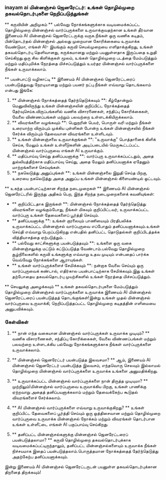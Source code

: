 ### inayam ai மின்னஞ்சல் ஜெனரேட்டர்: உங்கள் தொழில்முறை தகவல்தொடர்புகளை நெறிப்படுத்துங்கள்

** கருவியின் அறிமுகம் **
பல்வேறு நோக்கங்களுக்காக வடிவமைக்கப்பட்ட தொழில்முறை மின்னஞ்சல் வார்ப்புருக்களை உருவாக்குவதற்கான உங்கள் தீர்வான இணையம் AI மின்னஞ்சல் ஜெனரேட்டருக்கு வருக.நீங்கள் ஒரு வணிக கடிதம், பின்தொடர்தல் மின்னஞ்சல் அல்லது முறையான கோரிக்கையை உருவாக்க வேண்டுமா, எங்கள் AI- இயங்கும் கருவி செயல்முறையை எளிதாக்குகிறது, உங்கள் தகவல்தொடர்பு தெளிவானது, சுருக்கமானது மற்றும் பயனுள்ளதாக இருப்பதை உறுதி செய்கிறது.ஒரு சில கிளிக்குகள் மூலம், உங்கள் தொழில்முறை படத்தை மேம்படுத்தும் மற்றும் மதிப்புமிக்க நேரத்தை மிச்சப்படுத்தும் உயர்தர மின்னஞ்சல் வார்ப்புருக்களை நீங்கள் உருவாக்கலாம்.

** பயன்பாட்டு வழிகாட்டி **
இணையம் AI மின்னஞ்சல் ஜெனரேட்டரைப் பயன்படுத்துவது நேரடியானது மற்றும் பயனர் நட்பு.நீங்கள் எவ்வாறு தொடங்கலாம் என்பது இங்கே:

1. ** மின்னஞ்சல் நோக்கத்தைத் தேர்ந்தெடுக்கவும் **: கீழ்தோன்றும் மெனுவிலிருந்து உங்கள் மின்னஞ்சலின் குறிப்பிட்ட நோக்கத்தைத் தேர்வுசெய்க.விருப்பங்களில் வணிக விசாரணைகள், சந்திப்பு கோரிக்கைகள், வேலை விண்ணப்பங்கள் மற்றும் பலவற்றை உள்ளடக்கியிருக்கலாம்.
2. ** விவரங்களை வழங்கவும் **: பெறுநரின் பெயர், பொருள் வரி மற்றும் நீங்கள் உரையாற்ற விரும்பும் முக்கிய புள்ளிகள் போன்ற உங்கள் மின்னஞ்சலில் நீங்கள் சேர்க்க விரும்பும் தேவையான விவரங்களை உள்ளிடவும்.
3. ** உங்கள் மின்னஞ்சலை உருவாக்குங்கள் **: "உருவாக்கு" பொத்தானைக் கிளிக் செய்க, மேலும் உங்கள் உள்ளீடுகளின் அடிப்படையில் மெருகூட்டப்பட்ட மின்னஞ்சல் வார்ப்புருவை எங்கள் AI உருவாக்கும்.
4. ** மதிப்பாய்வு செய்து தனிப்பயனாக்கு **: வார்ப்புரு உருவாக்கப்பட்டதும், அதை துல்லியத்திற்காக மதிப்பாய்வு செய்து, அதை மேலும் தனிப்பயனாக்க ஏதேனும் மாற்றங்களைச் செய்யுங்கள்.
5. ** நகலெடுத்து அனுப்புங்கள் **: உங்கள் மின்னஞ்சலை இறுதி செய்த பிறகு, உரையை நகலெடுத்து அதை அனுப்ப உங்கள் மின்னஞ்சல் கிளையண்டில் ஒட்டவும்.

** உகந்த பயன்பாட்டிற்கான சிறந்த நடைமுறைகள் **
இணையம் AI மின்னஞ்சல் ஜெனரேட்டரில் இருந்து அதிகம் பெற, இந்த சிறந்த நடைமுறைகளைக் கவனியுங்கள்:

- ** குறிப்பிட்டதாக இருங்கள் **: மின்னஞ்சல் நோக்கத்தைத் தேர்ந்தெடுத்து விவரங்களை வழங்கும்போது, ​​நீங்கள் மிகவும் குறிப்பிட்டவர், உருவாக்கப்பட்ட வார்ப்புரு உங்கள் தேவைகளைப் பூர்த்தி செய்யும்.
- ** தனிப்பயனாக்கு **: உங்கள் குரலையும் பாணியையும் பிரதிபலிக்க உருவாக்கப்பட்ட மின்னஞ்சல் வார்ப்புருவை எப்போதும் தனிப்பயனாக்கவும்.உங்கள் செய்தி எவ்வாறு பெறப்படுகிறது என்பதில் தனிப்பட்ட தொடுதல்கள் குறிப்பிடத்தக்க வித்தியாசத்தை ஏற்படுத்தும்.
.
- ** பல்வேறு காட்சிகளுக்கு பயன்படுத்தவும் **: உங்களை ஒரு வகை மின்னஞ்சலுக்கு மட்டும் கட்டுப்படுத்த வேண்டாம்.பல்வேறு தொழில்முறை சூழ்நிலைகளில் கருவி உங்களுக்கு எவ்வாறு உதவ முடியும் என்பதைப் பார்க்க வெவ்வேறு நோக்கங்களை ஆராயுங்கள்.
- ** உங்கள் வார்ப்புருக்களைச் சேமிக்கவும் **: நன்றாக வேலை செய்யும் ஒரு வார்ப்புருவைக் கண்டால், எதிர்கால பயன்பாட்டிற்காக சேமிக்கவும்.இது உங்கள் தற்போதைய தகவல்தொடர்பு முயற்சிகளில் உங்கள் நேரத்தை மிச்சப்படுத்தும்.

** செயலுக்கு அழைக்கவும் **
உங்கள் தகவல்தொடர்புகளை மேம்படுத்தும் தொழில்முறை மின்னஞ்சல் வார்ப்புருக்களை உருவாக்க இணையம் AI மின்னஞ்சல் ஜெனரேட்டரைப் பயன்படுத்தத் தொடங்குங்கள்!இன்று உங்கள் முதல் மின்னஞ்சல் வார்ப்புருவை உருவாக்கி, நெறிப்படுத்தப்பட்ட தொழில்முறை கடிதத்தின் எளிமையை அனுபவிக்கவும்.

### கேள்விகள்

1. ** நான் எந்த வகையான மின்னஞ்சல் வார்ப்புருக்கள் உருவாக்க முடியும்? **
வணிக விசாரணைகள், சந்திப்பு கோரிக்கைகள், வேலை விண்ணப்பங்கள் மற்றும் பலவற்றை உள்ளடக்கிய பல்வேறு நோக்கங்களுக்காக நீங்கள் வார்ப்புருக்களை உருவாக்கலாம்.

2. ** மின்னஞ்சல் ஜெனரேட்டர் பயன்படுத்த இலவசமா? **
ஆம், இணையம் AI மின்னஞ்சல் ஜெனரேட்டர் பயன்படுத்த இலவசம், எந்தவொரு செலவும் இல்லாமல் தொழில்முறை மின்னஞ்சல் வார்ப்புருக்களை உருவாக்க உங்களை அனுமதிக்கிறது.

3. ** உருவாக்கப்பட்ட மின்னஞ்சல் வார்ப்புருக்களை நான் திருத்த முடியுமா? **
முற்றிலும்!மின்னஞ்சல் வார்ப்புருவை உருவாக்கிய பிறகு, உங்கள் பாணிக்கு ஏற்றவாறு அதைத் தனிப்பயனாக்கலாம் மற்றும் தேவைக்கேற்ப கூடுதல் விவரங்களைச் சேர்க்கலாம்.

4. ** AI மின்னஞ்சல் வார்ப்புருக்களை எவ்வாறு உருவாக்குகிறது? **
உங்கள் குறிப்பிட்ட தேவைகளைப் பூர்த்தி செய்யும் ஒரு ஒத்திசைவான மற்றும் தொழில்முறை வார்ப்புருவை உருவாக்க மின்னஞ்சல் நோக்கம் மற்றும் விவரங்கள் தொடர்பான உங்கள் உள்ளீட்டை எங்கள் AI பகுப்பாய்வு செய்கிறது.

5. ** தனிப்பட்ட மின்னஞ்சல்களுக்கு மின்னஞ்சல் ஜெனரேட்டரைப் பயன்படுத்தலாமா? **
கருவி தொழில்முறை தகவல்தொடர்புக்காக வடிவமைக்கப்பட்டிருந்தாலும், தனிப்பட்ட மின்னஞ்சல்களையும் உருவாக்க நீங்கள் நிச்சயமாக இதைப் பயன்படுத்தலாம்.பொருத்தமான நோக்கத்தைத் தேர்ந்தெடுத்து அதற்கேற்ப தனிப்பயனாக்கவும்.

இன்று இணையம் AI மின்னஞ்சல் ஜெனரேட்டருடன் பயனுள்ள தகவல்தொடர்புக்கான திறனைத் திறக்கவும்!